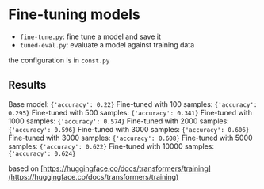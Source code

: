 # Fine-tuning models

- `fine-tune.py`: fine tune a model and save it
- `tuned-eval.py`: evaluate a model against training data

the configuration is in `const.py`

## Results

Base model: `{'accuracy': 0.22}`
Fine-tuned with 100 samples: `{'accuracy': 0.295}`
Fine-tuned with 500 samples: `{'accuracy': 0.341}`
Fine-tuned with 1000 samples: `{'accuracy': 0.574}`
Fine-tuned with 2000 samples: `{'accuracy': 0.596}`
Fine-tuned with 3000 samples: `{'accuracy': 0.606}`
Fine-tuned with 3000 samples: `{'accuracy': 0.608}`
Fine-tuned with 5000 samples: `{'accuracy': 0.622}`
Fine-tuned with 10000 samples: `{'accuracy': 0.624}`

based on [https://huggingface.co/docs/transformers/training](https://huggingface.co/docs/transformers/training)

